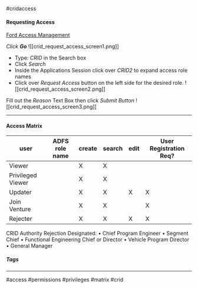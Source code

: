 #cridaccess 

#### Requesting Access
[Ford Access Management](https://www.accessmgmt.ford.com/CspsWeb/cspsHomeBegin.do)

*Click **Go***
![[crid_request_access_screen1.png]]

 - Type: *CRID* in the Search box
 - Click *Search*
 - Inside the Applications Session click over *CRID2* to expand access role names
 - Click over *Request Access* button on the left side for the desired role.
![[crid_request_access_screen2.png]]

Fill out the *Reason* Text Box then click *Submit Button*
![[crid_request_access_screen3.png]]


***

#### Access Matrix

|user|ADFS role name|create|search|edit|User Registration Req?|
|----|---------|------|------|----|-------------|
|Viewer||X|X|||
|Privileged Viewer||X|X|||
|Updater||X|X|X|X|
|Join Venture||X|X||X|
|Rejecter||X|X|X|X|

CRID Authority Rejection Designated:
	• Chief Program Engineer
	• Segment Chief
	• Functional Engineering Chief or Director
	• Vehicle Program Director
	• General Manager
	
##### Tags
***
#access #permissions #privileges #matrix #crid
